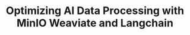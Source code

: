 ---
layout: default
title: "Optimizing AI Data Processing with MinIO Weaviate and Langchain"
categories: [AI, Data Processing]
permalink: /publications/optimizing-ai-data-processing-with-minio-weaviate-and-langchain/
---